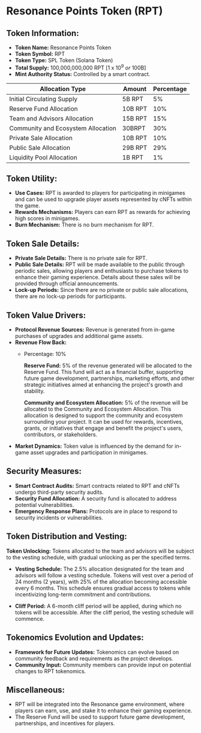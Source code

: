 # Resonance Points Token (RPT)

## Token Information:
- **Token Name:** Resonance Points Token
- **Token Symbol:** RPT
- **Token Type:** SPL Token (Solana Token)
- **Total Supply:** 100,000,000,000 RPT [1 x 10<sup>9</sup> <i>or</i> 100B]
- **Mint Authority Status:** Controlled by a smart contract.

| Allocation Type                | Amount            | Percentage   |
|--------------------------------|-------------------|--------------|
| Initial Circulating Supply     | 5B RPT | 5%           |
| Reserve Fund Allocation        | 10B RPT | 10%          |
| Team and Advisors Allocation   | 15B RPT | 15%          |
| Community and Ecosystem Allocation | 30BRPT | 30%          |
| Private Sale Allocation        | 10B RPT | 10%          |
| Public Sale Allocation         | 29B RPT | 29%          |
| Liquidity Pool Allocation      | 1B RPT  | 1%           |

## Token Utility:
- **Use Cases:** RPT is awarded to players for participating in minigames and can be used to upgrade player assets represented by cNFTs within the game.
- **Rewards Mechanisms:** Players can earn RPT as rewards for achieving high scores in minigames.
- **Burn Mechanism:** There is no burn mechanism for RPT.

## Token Sale Details:
- **Private Sale Details:** There is no private sale for RPT.
- **Public Sale Details:** RPT will be made available to the public through periodic sales, allowing players and enthusiasts to purchase tokens to enhance their gaming experience. Details about these sales will be provided through official announcements.
- **Lock-up Periods:** Since there are no private or public sale allocations, there are no lock-up periods for participants.

## Token Value Drivers:
- **Protocol Revenue Sources:** Revenue is generated from in-game purchases of upgrades and additional game assets.
- **Revenue Flow Back:**
  - Percentage: 10%

    **Reserve Fund:** 5% of the revenue generated will be allocated to the Reserve Fund. This fund will act as a financial buffer, supporting future game development, partnerships, marketing efforts, and other strategic initiatives aimed at enhancing the project's growth and stability.

    **Community and Ecosystem Allocation:** 5% of the revenue will be allocated to the Community and Ecosystem Allocation. This allocation is designed to support the community and ecosystem surrounding your project. It can be used for rewards, incentives, grants, or initiatives that engage and benefit the project's users, contributors, or stakeholders.
- **Market Dynamics:** Token value is influenced by the demand for in-game asset upgrades and participation in minigames.

## Security Measures:
- **Smart Contract Audits:** Smart contracts related to RPT and cNFTs undergo third-party security audits.
- **Security Fund Allocation:** A security fund is allocated to address potential vulnerabilities.
- **Emergency Response Plans:** Protocols are in place to respond to security incidents or vulnerabilities.

## Token Distribution and Vesting:

**Token Unlocking:** Tokens allocated to the team and advisors will be subject to the vesting schedule, with gradual unlocking as per the specified terms.

- **Vesting Schedule:** The 2.5% allocation designated for the team and advisors will follow a vesting schedule. Tokens will vest over a period of 24 months (2 years), with 25% of the allocation becoming accessible every 6 months. This schedule ensures gradual access to tokens while incentivizing long-term commitment and contributions.

- **Cliff Period:** A 6-month cliff period will be applied, during which no tokens will be accessible. After the cliff period, the vesting schedule will commence.

## Tokenomics Evolution and Updates:
- **Framework for Future Updates:** Tokenomics can evolve based on community feedback and requirements as the project develops.
- **Community Input:** Community members can provide input on potential changes to RPT tokenomics.

## Miscellaneous:
- RPT will be integrated into the Resonance game environment, where players can earn, use, and stake it to enhance their gaming experience.
- The Reserve Fund will be used to support future game development, partnerships, and incentives for players.
